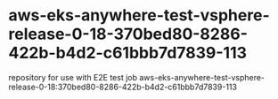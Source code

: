 # aws-eks-anywhere-test-vsphere-release-0-18-370bed80-8286-422b-b4d2-c61bbb7d7839-113
repository for use with E2E test job aws-eks-anywhere-test-vsphere-release-0-18:370bed80-8286-422b-b4d2-c61bbb7d7839-113
